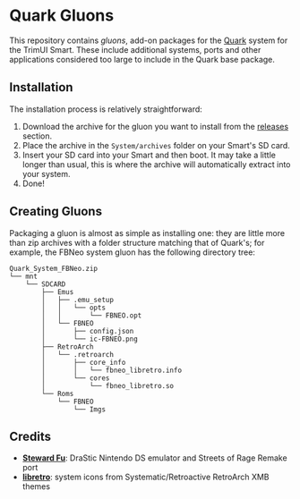# Quark Gluons

This repository contains *gluons*, add-on packages for the [Quark](https://github.com/cobaltgit/Quark) system for the TrimUI Smart. These include additional systems, ports and other applications considered too large to include in the Quark base package.

## Installation

The installation process is relatively straightforward:

1. Download the archive for the gluon you want to install from the [releases](https://github.com/cobaltgit/Quark-Gluons/releases) section.
2. Place the archive in the `System/archives` folder on your Smart's SD card.
3. Insert your SD card into your Smart and then boot. It may take a little longer than usual, this is where the archive will automatically extract into your system.
4. Done!

## Creating Gluons

Packaging a gluon is almost as simple as installing one: they are little more than zip archives with a folder structure matching that of Quark's; for example, the FBNeo system gluon has the following directory tree:
```
Quark_System_FBNeo.zip
└── mnt
    └── SDCARD
        ├── Emus
        │   ├── .emu_setup
        │   │   └── opts
        │   │       └── FBNEO.opt
        │   └── FBNEO
        │       ├── config.json
        │       └── ic-FBNEO.png
        ├── RetroArch
        │   └── .retroarch
        │       ├── core_info
        │       │   └── fbneo_libretro.info
        │       └── cores
        │           └── fbneo_libretro.so
        └── Roms
            └── FBNEO
                └── Imgs
```

## Credits

* [**Steward Fu**](https://steward-fu.github.io/website): DraStic Nintendo DS emulator and Streets of Rage Remake port
* [**libretro**](https://www.retroarch.com/): system icons from Systematic/Retroactive RetroArch XMB themes